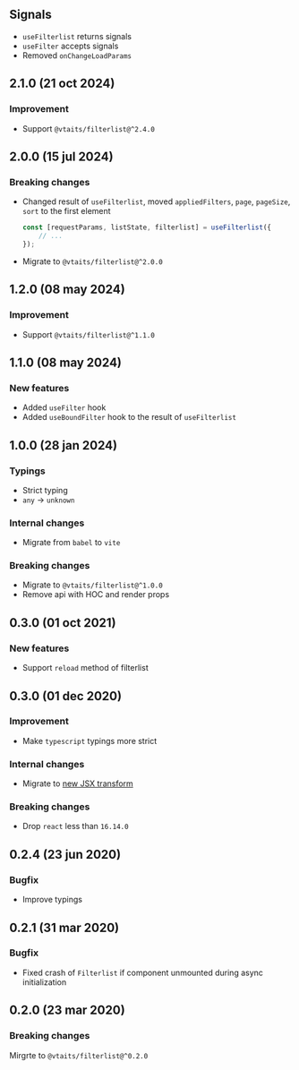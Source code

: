 ## Signals

* `useFilterlist` returns signals
* `useFilter` accepts signals
* Removed `onChangeLoadParams`

## 2.1.0 (21 oct 2024)

### Improvement

* Support `@vtaits/filterlist@^2.4.0`

## 2.0.0 (15 jul 2024)

### Breaking changes

* Changed result of `useFilterlist`, moved `appliedFilters`, `page`, `pageSize`, `sort` to the first element

    ```typescript
    const [requestParams, listState, filterlist] = useFilterlist({
        // ...
    });
    ```

* Migrate to `@vtaits/filterlist@^2.0.0`

## 1.2.0 (08 may 2024)

### Improvement

* Support `@vtaits/filterlist@^1.1.0`

## 1.1.0 (08 may 2024)

### New features

* Added `useFilter` hook
* Added `useBoundFilter` hook to the result of `useFilterlist`

## 1.0.0 (28 jan 2024)

### Typings

* Strict typing
* `any` -> `unknown`

### Internal changes

* Migrate from `babel` to `vite`

### Breaking changes

* Migrate to `@vtaits/filterlist@^1.0.0`
* Remove api with HOC and render props

## 0.3.0 (01 oct 2021)

### New features

* Support `reload` method of filterlist

## 0.3.0 (01 dec 2020)

### Improvement

* Make `typescript` typings more strict

### Internal changes

- Migrate to [new JSX transform](https://reactjs.org/blog/2020/09/22/introducing-the-new-jsx-transform.html)

### Breaking changes

- Drop `react` less than `16.14.0`

## 0.2.4 (23 jun 2020)

### Bugfix

- Improve typings

## 0.2.1 (31 mar 2020)

### Bugfix

- Fixed crash of `Filterlist` if component unmounted during async initialization

## 0.2.0 (23 mar 2020)

### Breaking changes

Mirgrte to `@vtaits/filterlist@^0.2.0`
